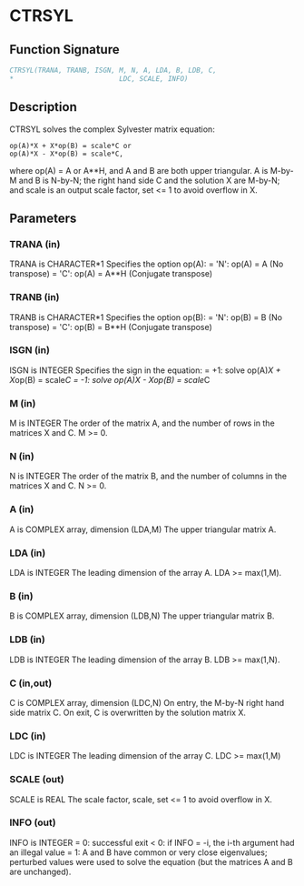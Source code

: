 # CTRSYL

## Function Signature

```fortran
CTRSYL(TRANA, TRANB, ISGN, M, N, A, LDA, B, LDB, C,
*                          LDC, SCALE, INFO)
```

## Description


 CTRSYL solves the complex Sylvester matrix equation:

    op(A)*X + X*op(B) = scale*C or
    op(A)*X - X*op(B) = scale*C,

 where op(A) = A or A**H, and A and B are both upper triangular. A is
 M-by-M and B is N-by-N; the right hand side C and the solution X are
 M-by-N; and scale is an output scale factor, set <= 1 to avoid
 overflow in X.

## Parameters

### TRANA (in)

TRANA is CHARACTER*1 Specifies the option op(A): = 'N': op(A) = A (No transpose) = 'C': op(A) = A**H (Conjugate transpose)

### TRANB (in)

TRANB is CHARACTER*1 Specifies the option op(B): = 'N': op(B) = B (No transpose) = 'C': op(B) = B**H (Conjugate transpose)

### ISGN (in)

ISGN is INTEGER Specifies the sign in the equation: = +1: solve op(A)*X + X*op(B) = scale*C = -1: solve op(A)*X - X*op(B) = scale*C

### M (in)

M is INTEGER The order of the matrix A, and the number of rows in the matrices X and C. M >= 0.

### N (in)

N is INTEGER The order of the matrix B, and the number of columns in the matrices X and C. N >= 0.

### A (in)

A is COMPLEX array, dimension (LDA,M) The upper triangular matrix A.

### LDA (in)

LDA is INTEGER The leading dimension of the array A. LDA >= max(1,M).

### B (in)

B is COMPLEX array, dimension (LDB,N) The upper triangular matrix B.

### LDB (in)

LDB is INTEGER The leading dimension of the array B. LDB >= max(1,N).

### C (in,out)

C is COMPLEX array, dimension (LDC,N) On entry, the M-by-N right hand side matrix C. On exit, C is overwritten by the solution matrix X.

### LDC (in)

LDC is INTEGER The leading dimension of the array C. LDC >= max(1,M)

### SCALE (out)

SCALE is REAL The scale factor, scale, set <= 1 to avoid overflow in X.

### INFO (out)

INFO is INTEGER = 0: successful exit < 0: if INFO = -i, the i-th argument had an illegal value = 1: A and B have common or very close eigenvalues; perturbed values were used to solve the equation (but the matrices A and B are unchanged).

